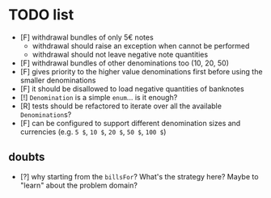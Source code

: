 # TODO list
* [F] withdrawal bundles of only 5€ notes 
  - withdrawal should raise an exception when cannot be performed
  - withdrawal should not leave negative note quantities
* [F] withdrawal bundles of other denominations too (10, 20, 50)
* [F] gives priority to the higher value denominations first before using the smaller denominations
* [F] it should be disallowed to load negative quantities of banknotes
* [!] `Denomination` is a simple `enum`... is it enough?
* [R] tests should be refactored to iterate over all the available `Denomination`s?
* [F] can be configured to support different denomination sizes and currencies (e.g. `5 $`, `10 $`, `20 $`, `50 $`, `100 $`)

## doubts

* [?] why starting from the `billsFor`? What's the strategy here? Maybe to "learn" about the problem domain?